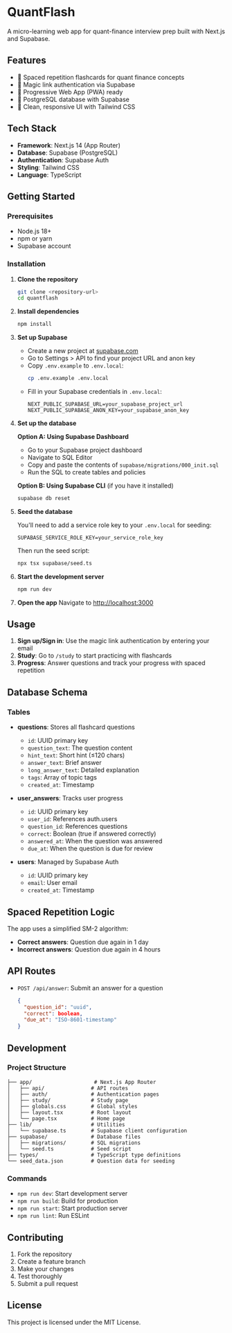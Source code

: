 # QuantFlash

A micro-learning web app for quant-finance interview prep built with Next.js and Supabase.

## Features

- 🎯 Spaced repetition flashcards for quant finance concepts
- 🔐 Magic link authentication via Supabase
- 📱 Progressive Web App (PWA) ready
- 💾 PostgreSQL database with Supabase
- 🎨 Clean, responsive UI with Tailwind CSS

## Tech Stack

- **Framework**: Next.js 14 (App Router)
- **Database**: Supabase (PostgreSQL)
- **Authentication**: Supabase Auth
- **Styling**: Tailwind CSS
- **Language**: TypeScript

## Getting Started

### Prerequisites

- Node.js 18+ 
- npm or yarn
- Supabase account

### Installation

1. **Clone the repository**
   ```bash
   git clone <repository-url>
   cd quantflash
   ```

2. **Install dependencies**
   ```bash
   npm install
   ```

3. **Set up Supabase**
   - Create a new project at [supabase.com](https://supabase.com)
   - Go to Settings > API to find your project URL and anon key
   - Copy `.env.example` to `.env.local`:
     ```bash
     cp .env.example .env.local
     ```
   - Fill in your Supabase credentials in `.env.local`:
     ```
     NEXT_PUBLIC_SUPABASE_URL=your_supabase_project_url
     NEXT_PUBLIC_SUPABASE_ANON_KEY=your_supabase_anon_key
     ```

4. **Set up the database**
   
   **Option A: Using Supabase Dashboard**
   - Go to your Supabase project dashboard
   - Navigate to SQL Editor
   - Copy and paste the contents of `supabase/migrations/000_init.sql`
   - Run the SQL to create tables and policies

   **Option B: Using Supabase CLI** (if you have it installed)
   ```bash
   supabase db reset
   ```

5. **Seed the database**
   
   You'll need to add a service role key to your `.env.local` for seeding:
   ```
   SUPABASE_SERVICE_ROLE_KEY=your_service_role_key
   ```
   
   Then run the seed script:
   ```bash
   npx tsx supabase/seed.ts
   ```

6. **Start the development server**
   ```bash
   npm run dev
   ```

7. **Open the app**
   Navigate to [http://localhost:3000](http://localhost:3000)

## Usage

1. **Sign up/Sign in**: Use the magic link authentication by entering your email
2. **Study**: Go to `/study` to start practicing with flashcards
3. **Progress**: Answer questions and track your progress with spaced repetition

## Database Schema

### Tables

- **questions**: Stores all flashcard questions
  - `id`: UUID primary key
  - `question_text`: The question content
  - `hint_text`: Short hint (≤120 chars)
  - `answer_text`: Brief answer
  - `long_answer_text`: Detailed explanation
  - `tags`: Array of topic tags
  - `created_at`: Timestamp

- **user_answers**: Tracks user progress
  - `id`: UUID primary key
  - `user_id`: References auth.users
  - `question_id`: References questions
  - `correct`: Boolean (true if answered correctly)
  - `answered_at`: When the question was answered
  - `due_at`: When the question is due for review

- **users**: Managed by Supabase Auth
  - `id`: UUID primary key
  - `email`: User email
  - `created_at`: Timestamp

## Spaced Repetition Logic

The app uses a simplified SM-2 algorithm:
- **Correct answers**: Question due again in 1 day
- **Incorrect answers**: Question due again in 4 hours

## API Routes

- `POST /api/answer`: Submit an answer for a question
  ```json
  {
    "question_id": "uuid",
    "correct": boolean,
    "due_at": "ISO-8601-timestamp"
  }
  ```

## Development

### Project Structure

```
├── app/                    # Next.js App Router
│   ├── api/               # API routes
│   ├── auth/              # Authentication pages
│   ├── study/             # Study page
│   ├── globals.css        # Global styles
│   ├── layout.tsx         # Root layout
│   └── page.tsx           # Home page
├── lib/                   # Utilities
│   └── supabase.ts        # Supabase client configuration
├── supabase/              # Database files
│   ├── migrations/        # SQL migrations
│   └── seed.ts            # Seed script
├── types/                 # TypeScript type definitions
└── seed_data.json         # Question data for seeding
```

### Commands

- `npm run dev`: Start development server
- `npm run build`: Build for production
- `npm run start`: Start production server
- `npm run lint`: Run ESLint

## Contributing

1. Fork the repository
2. Create a feature branch
3. Make your changes
4. Test thoroughly
5. Submit a pull request

## License

This project is licensed under the MIT License.